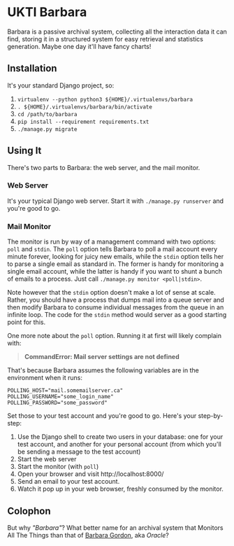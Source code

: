 # UKTI Barbara

Barbara is a passive archival system, collecting all the interaction data it
can find, storing it in a structured system for easy retrieval and statistics
generation.  Maybe one day it'll have fancy charts!


## Installation

It's your standard Django project, so:

1. `virtualenv --python python3 ${HOME}/.virtualenvs/barbara`
2. `. ${HOME}/.virtualenvs/barbara/bin/activate`
3. `cd /path/to/barbara`
4. `pip install --requirement requirements.txt`
5. `./manage.py migrate`

## Using It

There's two parts to Barbara: the web server, and the mail monitor.

### Web Server

It's your typical Django web server.  Start it with `./manage.py runserver` and
you're good to go.

### Mail Monitor

The monitor is run by way of a management command with two options: `poll` and
`stdin`.  The `poll` option tells Barbara to poll a mail account every minute
forever, looking for juicy new emails, while the `stdin` option tells her to
parse a single email as standard in.  The former is handy for monitoring a
single email account, while the latter is handy if you want to shunt a bunch
of emails to a process.  Just call `./manage.py monitor <poll|stdin>`.

Note however that the `stdin` option doesn't make a lot of sense at scale.
Rather, you should have a process that dumps mail into a queue server and then
modify Barbara to consume individual messages from the queue in an infinite
loop.  The code for the `stdin` method would server as a good starting point
for this.

One more note about the `poll` option.  Running it at first will likely
complain with:

> **CommandError: Mail server settings are not defined**

That's because Barbara assumes the following variables are in the environment
when it runs:

    POLLING_HOST="mail.somemailserver.ca"
    POLLING_USERNAME="some_login_name"
    POLLING_PASSWORD="some_password"

Set those to your test account and you're good to go.  Here's your
step-by-step:

1. Use the Django shell to create two users in your database: one for your test
   account, and another for your personal account (from which you'll be sending
   a message to the test account)
2. Start the web server
3. Start the monitor (with `poll`)
4. Open your browser and visit http://localhost:8000/
5. Send an email to your test account.
6. Watch it pop up in your web browser, freshly consumed by the monitor.

## Colophon

But why *"Barbara"*? What better name for an archival system that Monitors All
The Things than that of [Barbara Gordon](https://en.wikipedia.org/wiki/Barbara_Gordon),
aka *Oracle*?
